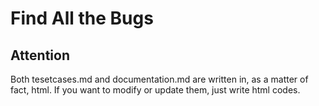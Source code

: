 # Find All the Bugs

## Attention

Both tesetcases.md and documentation.md are written in, as a matter of fact, html. If you want to modify or update them, just write html codes.



